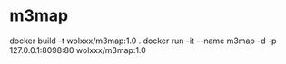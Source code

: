 # m3map

docker build -t wolxxx/m3map:1.0 .
docker run -it --name m3map -d -p 127.0.0.1:8098:80 wolxxx/m3map:1.0